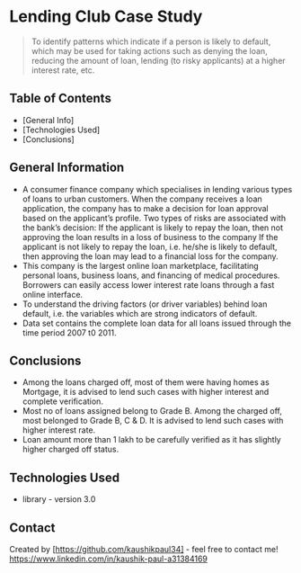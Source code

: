 # Lending Club Case Study
> To identify patterns which indicate if a person is likely to default, which may be used for taking actions such as denying the loan, reducing the amount of loan, lending (to risky applicants) at a higher interest rate, etc.


## Table of Contents
* [General Info]
* [Technologies Used]
* [Conclusions]


## General Information
- A consumer finance company which specialises in lending various types of loans to urban customers. When the company receives a loan application, the company has to make a decision for loan approval based on the applicant’s profile. Two types of risks are associated with the bank’s decision:
    If the applicant is likely to repay the loan, then not approving the loan results in a loss of business to the company
    If the applicant is not likely to repay the loan, i.e. he/she is likely to default, then approving the loan may lead to a financial loss for the company.
- This company is the largest online loan marketplace, facilitating personal loans, business loans, and financing of medical procedures. Borrowers can easily access lower interest rate loans through a fast online interface.
- To understand the driving factors (or driver variables) behind loan default, i.e. the variables which are strong indicators of default.
- Data set contains the complete loan data for all loans issued through the time period 2007 t0 2011.


## Conclusions
- Among the loans charged off, most of them were having homes as Mortgage, it is advised to lend such cases with higher interest and complete verification.
- Most no of loans assigned belong to Grade B. Among the charged off, most belonged to Grade B, C & D. It is advised to lend such cases with higher interest rate.
- Loan amount more than 1 lakh to be carefully verified as it has slightly higher charged off status.



## Technologies Used
- library - version 3.0


## Contact
Created by [https://github.com/kaushikpaul34] - feel free to contact me!
https://www.linkedin.com/in/kaushik-paul-a31384169

<!-- Optional -->
<!-- ## License -->
<!-- This project is open source and available under the [... License](). -->

<!-- You don't have to include all sections - just the one's relevant to your project -->
